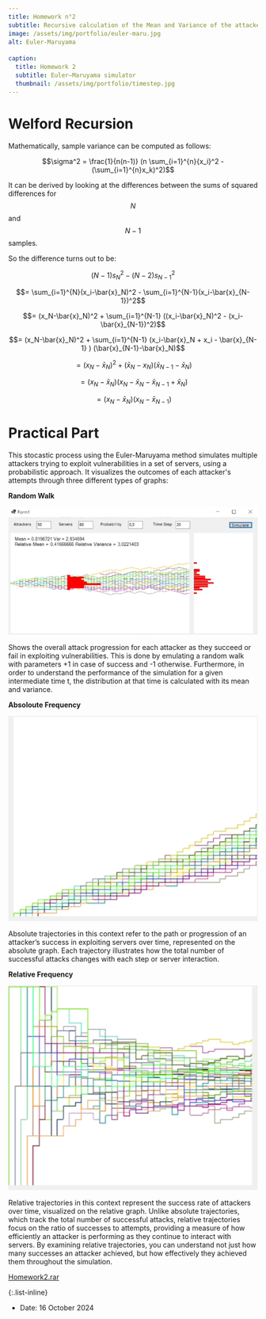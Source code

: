 ```yaml
---
title: Homework n°2
subtitle: Recursive calculation of the Mean and Variance of the attackers vs server simulation with absoloute and relative frequencies.
image: /assets/img/portfolio/euler-maru.jpg
alt: Euler-Maruyama

caption:
  title: Homework 2
  subtitle: Euler–Maruyama simulator
  thumbnail: /assets/img/portfolio/timestep.jpg
---
```


# **Welford Recursion**

Mathematically, sample variance can be computed as follows:

$$\sigma^2 = \frac{1}{n(n-1)} (n \sum_{i=1}^{n}{x_i}^2 - (\sum_{i=1}^{n}x_k)^2)$$

It can be derived by looking at the differences between the sums of squared differences for $$N$$ and $$N-1$$ samples.

So the difference turns out to be:

$$(N-1){s_N}^2 -(N-2){s_{N-1}}^2$$

$$= \sum_{i=1}^{N}(x_i-\bar{x}_N)^2 - \sum_{i=1}^{N-1}(x_i-\bar{x}_{N-1})^2$$

$$= (x_N-\bar{x}_N)^2 + \sum_{i=1}^{N-1} ((x_i-\bar{x}_N)^2 - (x_i-\bar{x}_{N-1})^2)$$

$$= (x_N-\bar{x}_N)^2 + \sum_{i=1}^{N-1} (x_i-\bar{x}_N + x_i - \bar{x}_{N-1} ) (\bar{x}_{N-1}-\bar{x}_N)$$

$$= (x_N-\bar{x}_N)^2 + (\bar{x}_N-x_N)(\bar{x}_{N-1}-\bar{x}_N)$$

$$= (x_N-\bar{x}_N)(x_N - \bar{x}_N - \bar{x}_{N-1} + \bar{x}_N)$$

$$= (x_N-\bar{x}_N)(x_N - \bar{x}_{N-1})$$

# **Practical Part**

This stocastic process using the Euler-Maruyama method simulates multiple attackers trying to exploit vulnerabilities in a set of servers, using a probabilistic approach. It visualizes the outcomes of each attacker's attempts through three different types of graphs:

**Random Walk**

![timestep](/assets/img/portfolio/timestep2.jpg)

Shows the overall attack progression for each attacker as they succeed or fail in exploiting vulnerabilities. This is done by emulating a random walk with parameters +1 in case of success and -1 otherwise. Furthermore, in order to understand the performance of the simulation for a given intermediate time t, the distribution at that time is calculated with its mean and variance.

**Absoloute Frequency**

![Absoloute Frequency](/assets/img/portfolio/absoloute.jpg)

 Absolute trajectories in this context refer to the path or progression of an attacker’s success in exploiting servers over time, represented on the absolute graph. Each trajectory illustrates how the total number of successful attacks changes with each step or server interaction.


**Relative Frequency**

![Relative Frequency](/assets/img/portfolio/relative.jpg)

Relative trajectories in this context represent the success rate of attackers over time, visualized on the relative graph. Unlike absolute trajectories, which track the total number of successful attacks, relative trajectories focus on the ratio of successes to attempts, providing a measure of how efficiently an attacker is performing as they continue to interact with servers.
By examining relative trajectories, you can understand not just how many successes an attacker achieved, but how effectively they achieved them throughout the simulation.


[Homework2.rar](https://github.com/GabrielePapalino/statistics/raw/refs/heads/main/Homework%201.rar)

{:.list-inline}

- Date: 16 October 2024


